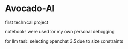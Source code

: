 # Avocado-AI
first technical project

notebooks were used for my own personal debugging

for llm task:
selecting openchat 3.5 due to size constraints

